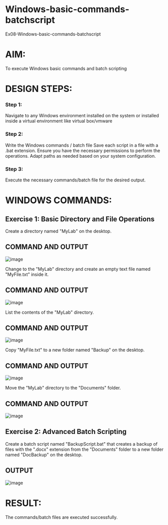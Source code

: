 # Windows-basic-commands-batchscript
Ex08-Windows-basic-commands-batchscript

# AIM:
To execute Windows basic commands and batch scripting

# DESIGN STEPS:

### Step 1:

Navigate to any Windows environment installed on the system or installed inside a virtual environment like virtual box/vmware 

### Step 2:

Write the Windows commands / batch file
Save each script in a file with a .bat extension.
Ensure you have the necessary permissions to perform the operations.
Adapt paths as needed based on your system configuration.
### Step 3:

Execute the necessary commands/batch file for the desired output. 

# WINDOWS COMMANDS:
## Exercise 1: Basic Directory and File Operations
Create a directory named "MyLab" on the desktop.
## COMMAND AND OUTPUT
![image](https://github.com/user-attachments/assets/06f41984-701c-41ea-87b2-4b6fd52426eb)

Change to the "MyLab" directory and create an empty text file named "MyFile.txt" inside it.
## COMMAND AND OUTPUT
![image](https://github.com/user-attachments/assets/c6943725-7b59-4687-9347-649d0a9b4d5a)

List the contents of the "MyLab" directory.
## COMMAND AND OUTPUT
![image](https://github.com/user-attachments/assets/f3ffd697-1702-4ac2-839e-a3001af2bb3b)

Copy "MyFile.txt" to a new folder named "Backup" on the desktop.
## COMMAND AND OUTPUT
![image](https://github.com/user-attachments/assets/eec9b7da-8a39-4304-bc37-f3d13281c115)

Move the "MyLab" directory to the "Documents" folder.
## COMMAND AND OUTPUT
![image](https://github.com/user-attachments/assets/4928f80a-d3a3-47cd-8dc9-e71356c14928)

## Exercise 2: Advanced Batch Scripting
Create a batch script named "BackupScript.bat" that creates a backup of files with the ".docx" extension from the "Documents" folder to a new folder named "DocBackup" on the desktop.

## OUTPUT
![image](https://github.com/user-attachments/assets/0b34bc7d-0932-4f8c-8001-8f19803ee9a8)


# RESULT:
The commands/batch files are executed successfully.
